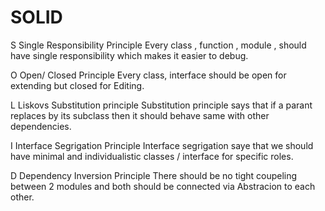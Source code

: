 # SOLID

S  Single Responsibility Principle
Every  class , function , module , should have single responsibility which makes it easier to debug.


O  Open/ Closed Principle
Every class, interface should be open for extending but closed for Editing.

L  Liskovs Substitution principle
Substitution principle says that if a parant replaces by its subclass then it should behave same with other dependencies.

I  Interface Segrigation Principle
Interface segrigation saye that we should have minimal and individualistic classes / interface for specific roles.

D  Dependency Inversion Principle
There should be no tight coupeling between 2 modules and  both should be connected via Abstracion to each other.
